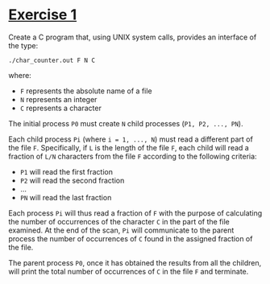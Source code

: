 # [Exercise 1](char_counter/)

Create a C program that, using UNIX system calls, provides an interface of the type:

`./char_counter.out F N C`

where:

- `F` represents the absolute name of a file
- `N` represents an integer
- `C` represents a character

The initial process `P0` must create `N` child processes (`P1, P2, ..., PN`). 

Each child process `Pi` (where `i = 1, ..., N`) must read a different part of the file `F`. Specifically, if `L` is the length of the file `F`, each child will read a fraction of `L/N` characters from the file `F` according to the following criteria:

- `P1` will read the first fraction
- `P2` will read the second fraction
- ...
- `PN` will read the last fraction

Each process `Pi` will thus read a fraction of `F` with the purpose of calculating the number of occurrences of the character `C` in the part of the file examined. At the end of the scan, `Pi` will communicate to the parent process the number of occurrences of `C` found in the assigned fraction of the file.

The parent process `P0`, once it has obtained the results from all the children, will print the total number of occurrences of `C` in the file `F` and terminate.